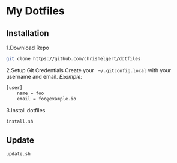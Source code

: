 # My Dotfiles

## Installation

1.Download Repo
```bash
git clone https://github.com/chrishelgert/dotfiles
```

2.Setup Git Credentials
Create your ``` ~/.gitconfig.local``` with your username and email.
*Example:*
```bash
[user]
    name = foo
    email = foo@example.io
```

3.Install dotfiles
```bash
install.sh
```

## Update
```bash
update.sh
```
